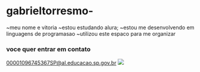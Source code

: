 # gabrieltorresmo-
~meu nome e vitoria
~estou estudando alura;
~estou me desenvolvendo em linguagens de programasao
~utilizou este espaco para me organizar


### voce quer entrar em contato

00001096745367SP@al.educacao.sp.gov.br
![](https://tenor.com/pt-BR/view/pigs-celebrate-wtf-weird-gif-5011765)

